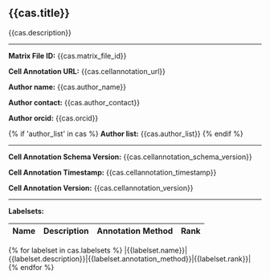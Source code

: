 ## {{cas.title}}

{{cas.description}}

---

**Matrix File ID:** {{cas.matrix_file_id}}

**Cell Annotation URL:** {{cas.cellannotation_url}}

**Author name:** {{cas.author_name}}

**Author contact:** {{cas.author_contact}}

**Author orcid:** {{cas.orcid}}

{% if 'author_list' in cas %}
**Author list:** {{cas.author_list}}
{% endif %}

---

**Cell Annotation Schema Version:** {{cas.cellannotation_schema_version}}

**Cell Annotation Timestamp:** {{cas.cellannotation_timestamp}}

**Cell Annotation Version:** {{cas.cellannotation_version}}

---

**Labelsets:**

| Name | Description | Annotation Method | Rank |
|------|-------------|-------------------|------|
{% for labelset in cas.labelsets %}
|{{labelset.name}}|{{labelset.description}}|{{labelset.annotation_method}}|{{labelset.rank}}|
{% endfor %}